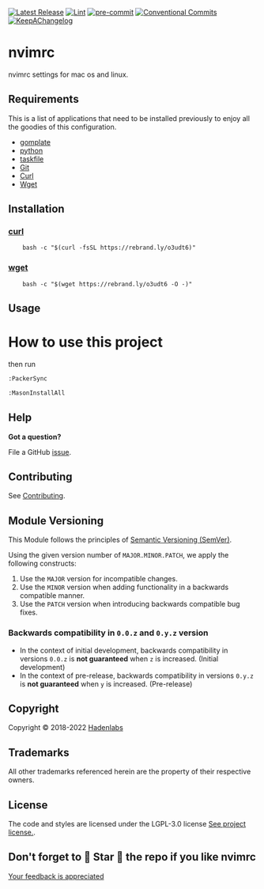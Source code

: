 <!--


  ** DO NOT EDIT THIS FILE
  **
  ** 1) Make all changes to `provision/generator/README.yaml`
  ** 2) Run`task readme` to rebuild this file.
  **
  ** (We maintain HUNDREDS of open source projects. This is how we maintain our sanity.)
  **


  -->

[![Latest Release](https://img.shields.io/github/release/luismayta/nvimrc)](https://github.com/luismayta/nvimrc/releases) [![Lint](https://img.shields.io/github/workflow/status/luismayta/nvimrc/lint-code)](https://github.com/luismayta/nvimrc/actions?workflow=lint-code) [![pre-commit](https://img.shields.io/badge/pre--commit-enabled-brightgreen?logo=pre-commit&logoColor=white)](https://github.com/pre-commit/pre-commit) [![Conventional Commits](https://img.shields.io/badge/Conventional%20Commits-1.0.0-yellow)](https://conventionalcommits.org) [![KeepAChangelog](https://img.shields.io/badge/changelog-Keep%20a%20Changelog%20v1.0.0-orange)](https://keepachangelog.com)

# nvimrc

nvimrc settings for mac os and linux.

## Requirements

This is a list of applications that need to be installed previously to enjoy all the goodies of this configuration.

- [gomplate](https://github.com/hairyhenderson/gomplate)
- [python](https://www.python.org)
- [taskfile](https://github.com/go-task/task)
- [Git](http://git-scm.com)
- [Curl](https://github.com/bagder/curl)
- [Wget](http://www.gnu.org/software/wget)

## Installation

### [curl](https://curl.se)

```{.sourceCode .bash}
    bash -c "$(curl -fsSL https://rebrand.ly/o3udt6)"
```

### [wget](https://www.gnu.org/software/wget)

```{.sourceCode .bash}
    bash -c "$(wget https://rebrand.ly/o3udt6 -O -)"
```

## Usage

# How to use this project

then run

```bash
:PackerSync
```

```bash
:MasonInstallAll
```

## Help

**Got a question?**

File a GitHub [issue](https://github.com/luismayta/nvimrc/issues).

## Contributing

See [Contributing](./docs/contributing.md).

## Module Versioning

This Module follows the principles of [Semantic Versioning (SemVer)](https://semver.org/).

Using the given version number of `MAJOR.MINOR.PATCH`, we apply the following constructs:

1. Use the `MAJOR` version for incompatible changes.
1. Use the `MINOR` version when adding functionality in a backwards compatible manner.
1. Use the `PATCH` version when introducing backwards compatible bug fixes.

### Backwards compatibility in `0.0.z` and `0.y.z` version

- In the context of initial development, backwards compatibility in versions `0.0.z` is **not guaranteed** when `z` is increased. (Initial development)
- In the context of pre-release, backwards compatibility in versions `0.y.z` is **not guaranteed** when `y` is increased. (Pre-release)

## Copyright

Copyright © 2018-2022 [Hadenlabs](https://hadenlabs.com)

## Trademarks

All other trademarks referenced herein are the property of their respective owners.

## License

The code and styles are licensed under the LGPL-3.0 license [See project license.](LICENSE).

## Don't forget to 🌟 Star 🌟 the repo if you like nvimrc

[Your feedback is appreciated](https://github.com/luismayta/nvimrc/issues)
